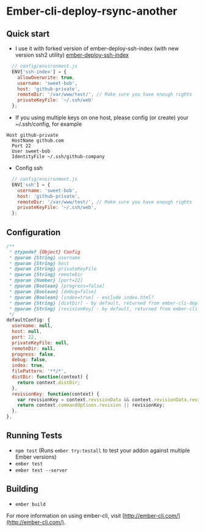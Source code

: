 # Ember-cli-deploy-rsync-another

## Quick start

* I use it with forked version of ember-deploy-ssh-index (with new version ssh2 utility) [ember-deploy-ssh-index](https://github.com/spr1ne/ember-cli-deploy-ssh-index)
```javascript
  // config/environment.js
  ENV['ssh-index'] = {
    allowOverwrite: true,
    username: 'sweet-bob',
    host: 'github-private',
    remoteDir: '/var/www/test/', // Make sure you have enough rights
    privateKeyFile: '~/.ssh/web'
  };
```
* If you using multiple keys on one host, please config (or create) your ~/.ssh/config, for example
```
Host github-private
  HostName github.com
  Port 22
  User sweet-bob
  IdentityFile ~/.ssh/github-company

``` 
* Config ssh
```javascript
  // config/environment.js
  ENV['ssh'] = {
    username: 'sweet-bob',
    host: 'github-private',
    remoteDir: '/var/www/test/', // Make sure you have enough rights
    privateKeyFile: '~/.ssh/web',
  };
````

## Configuration

```javascript
/**
 * @typedef {Object} Config
 * @param {String} username
 * @param {String} host
 * @param {String} privateKeyFile
 * @param {String} remoteDir
 * @param {Number} [port=22]
 * @param {Boolean} [progress=false]
 * @param {Boolean} [debug=false]
 * @param {Boolean} [index=true] - exclude index.html?
 * @param {String} [distDir] - by default, returned from ember-cli-deploy-build
 * @param {String} [revisionKey] - by default, returned from ember-cli-deploy-build
 */
defaultConfig: {
  username: null,
  host: null,
  port: 22,
  privateKeyFile: null,
  remoteDir: null,
  progress: false,
  debug: false,
  index: true,
  filePattern: '**/*',
  distDir: function(context) {
    return context.distDir;
  },
  revisionKey: function(context) {
    var revisionKey = context.revisionData && context.revisionData.revisionKey;
    return context.commandOptions.revision || revisionKey;
  },
},
```

## Running Tests

* `npm test` (Runs `ember try:testall` to test your addon against multiple Ember versions)
* `ember test`
* `ember test --server`

## Building

* `ember build`

For more information on using ember-cli, visit [http://ember-cli.com/](http://ember-cli.com/).
